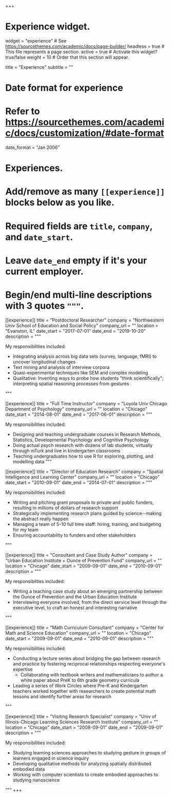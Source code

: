 +++
# Experience widget.
widget = "experience"  # See https://sourcethemes.com/academic/docs/page-builder/
headless = true  # This file represents a page section.
active = true  # Activate this widget? true/false
weight = 10  # Order that this section will appear.

title = "Experience"
subtitle = ""

# Date format for experience
#   Refer to https://sourcethemes.com/academic/docs/customization/#date-format
date_format = "Jan 2006"

# Experiences.
#   Add/remove as many `[[experience]]` blocks below as you like.
#   Required fields are `title`, `company`, and `date_start`.
#   Leave `date_end` empty if it's your current employer.
#   Begin/end multi-line descriptions with 3 quotes `"""`.
[[experience]]
  title = "Postdoctoral Researcher"
  company = "Northwestern Univ School of Education and Social Policy"
  company_url = ""
  location = "Evanston, IL"
  date_start = "2017-07-01"
  date_end = "2019-10-20"
  description = """

  My responsibilities included:   

  * Integrating analysis across big data sets (survey, language, fMRI) to uncover longitudinal changes
  * Text mining and analysis of interview corpora  
  * Quasi-experimental techniques like SEM and complex modeling
  * Qualitative: Inventing ways to probe how students "think scientifically"; interpreting spatial reasoning processes from gestures

  """

[[experience]]
  title = "Full Time Instructor"
  company = "Loyola Univ Chicago Department of Psychology"
  company_url = ""
  location = "Chicago"
  date_start = "2014-08-01"
  date_end = "2017-06-01"
  description = """

  My responsibilities included:
  
  * Designing and teaching undergraduate courses in Research Methods, Statistics, Developmental Psychology and Cognitive Psychology
  * Doing actual psych research with dozens of lab students, virtually through mTurk and live in kindergarten classrooms
  * Teaching undergraduates how to use R for exploring, plotting, and modelling data
  """

[[experience]]
  title = "Director of Education Research"
  company = "Spatial Intelligence and Learning Center"
  company_url = ""
  location = "Chicago"
  date_start = "2010-09-01"
  date_end = "2014-07-01"
  description = """
  
  My responsibilities included:
  
  * Writing and pitching grant proposals to private and public funders, resulting in millions of dollars of research support  
  * Strategically implementing research plans guided by science--making the abstract really happen
  * Managing a team of 5-10 full time staff: hiring, training, and budgeting for my team
  * Ensuring accountability to funders and other stakeholders

"""

   [[experience]]
  title = "Consultant and Case Study Author"
  company = "Urban Education Institute + Ounce of Prevention Fund"
  company_url = ""
  location = "Chicago"
  date_start = "2009-09-01"
  date_end = "2010-09-01"
  description = """
  
  My responsibilties included:
  
  * Writing a teaching case study about an emerging partnership between the Ounce of Prevention and the Urban Education Institute
  * Interviewing everyone involved, from the direct service level through the executive level, to craft an honest and interesting narrative

  """
  
  [[experience]]
  title = "Math Curriculum Consultant"
  company = "Center for Math and Science Education"
  company_url = ""
  location = "Chicago"
  date_start = "2009-09-01"
  date_end = "2010-09-01"
  description = """
  
  My responsibilities included:
  
  * Conducting a lecture series about bridging the gap between research and practice by fostering reciprocal relationships respecting everyone's expertise
    * Collaborating with textbook writers and mathematicians to author a white paper about PreK to 6th grade geometry curricula
  * Leading a series of Work Circles where Pre-K and Kindergarten teachers worked together with researchers to create potential math lessons and identify further areas for research
  
  """
  
  [[experience]]
  title = "Visiting Research Specialist"
  company = "Univ of Illinois-Chicago Learning Sciences Research Institute"
  company_url = ""
  location = "Chicago"
  date_start = "2008-09-01"
  date_end = "2009-09-01"
  description = """
  
  My responsibilities included:
  
  * Studying learning sciences approaches to studying gesture in groups of learners engaged in science inquiry
  * Developing qualitative methods for analyzing spatially distributed embodied data
  * Working with computer scientists to create embodied approaches to studying nanoscience
  
  """
+++
